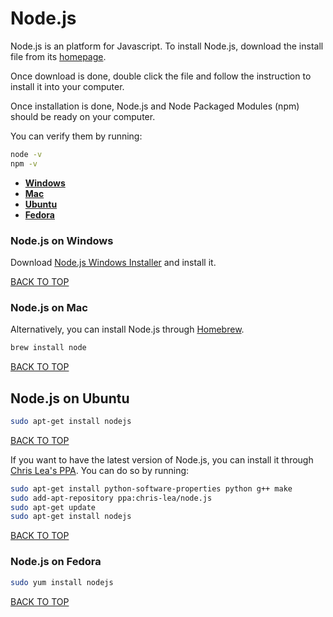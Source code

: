 Node.js
=======
Node.js is an platform for Javascript.  To install Node.js, download the install file from its [homepage](http://nodejs.org/download).

Once download is done, double click the file and follow the instruction to install it into your computer.

Once installation is done, Node.js and Node Packaged Modules (npm) should be ready on your computer.

You can verify them by running:
```sh
node -v
npm -v
```

* [**Windows**](#nodejs-on-windows)
* [**Mac**](#nodejs-on-mac)
* [**Ubuntu**](#nodejs-on-ubuntu)
* [**Fedora**](#nodejs-on-fedora)

### Node.js on Windows
Download [Node.js Windows Installer](https://nodejs.org/download) and install it.

[BACK TO TOP](https://github.com/ctrl-alt-del/devenv)


### Node.js on Mac
Alternatively, you can install Node.js through [Homebrew](#homebrew).
```sh
brew install node
```
[BACK TO TOP](https://github.com/ctrl-alt-del/devenv)


## Node.js on Ubuntu
```sh
sudo apt-get install nodejs
```
[BACK TO TOP](https://github.com/ctrl-alt-del/devenv)

If you want to have the latest version of Node.js, you can install it through [Chris Lea's PPA](https://chrislea.com/2013/03/15/upgrading-from-node-js-0-8-x-to-0-10-0-from-my-ppa).  You can do so by running:
```sh
sudo apt-get install python-software-properties python g++ make
sudo add-apt-repository ppa:chris-lea/node.js
sudo apt-get update
sudo apt-get install nodejs
```
[BACK TO TOP](https://github.com/ctrl-alt-del/devenv)


### Node.js on Fedora
```sh
sudo yum install nodejs
```
[BACK TO TOP](https://github.com/ctrl-alt-del/devenv)
